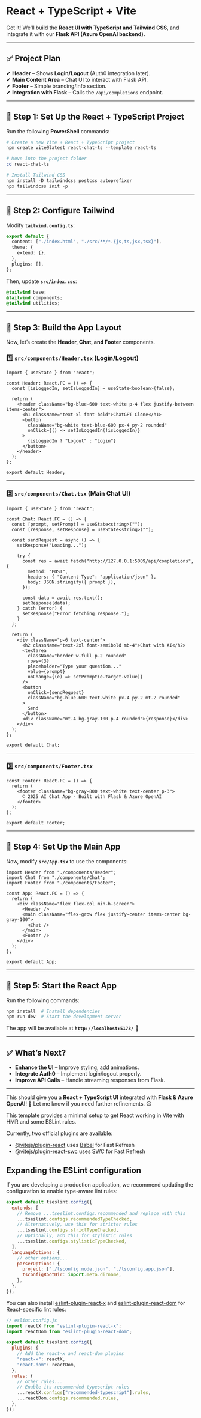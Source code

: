 # React + TypeScript + Vite

Got it! We'll build the **React UI with TypeScript and Tailwind CSS**, and integrate it with our **Flask API (Azure OpenAI backend).**

---

## ✅ **Project Plan**

✔ **Header** – Shows **Login/Logout** (Auth0 integration later).  
✔ **Main Content Area** – Chat UI to interact with Flask API.  
✔ **Footer** – Simple branding/info section.  
✔ **Integration with Flask** – Calls the `/api/completions` endpoint.

---

## **📌 Step 1: Set Up the React + TypeScript Project**

Run the following **PowerShell** commands:

```powershell
# Create a new Vite + React + TypeScript project
npm create vite@latest react-chat-ts --template react-ts

# Move into the project folder
cd react-chat-ts

# Install Tailwind CSS
npm install -D tailwindcss postcss autoprefixer
npx tailwindcss init -p
```

---

## **📌 Step 2: Configure Tailwind**

Modify **`tailwind.config.ts`**:

```ts
export default {
  content: ["./index.html", "./src/**/*.{js,ts,jsx,tsx}"],
  theme: {
    extend: {},
  },
  plugins: [],
};
```

Then, update **`src/index.css`**:

```css
@tailwind base;
@tailwind components;
@tailwind utilities;
```

---

## **📌 Step 3: Build the App Layout**

Now, let’s create the **Header, Chat, and Footer** components.

### **1️⃣ `src/components/Header.tsx` (Login/Logout)**

```tsx
import { useState } from "react";

const Header: React.FC = () => {
  const [isLoggedIn, setIsLoggedIn] = useState<boolean>(false);

  return (
    <header className="bg-blue-600 text-white p-4 flex justify-between items-center">
      <h1 className="text-xl font-bold">ChatGPT Clone</h1>
      <button
        className="bg-white text-blue-600 px-4 py-2 rounded"
        onClick={() => setIsLoggedIn(!isLoggedIn)}
      >
        {isLoggedIn ? "Logout" : "Login"}
      </button>
    </header>
  );
};

export default Header;
```

---

### **2️⃣ `src/components/Chat.tsx` (Main Chat UI)**

```tsx
import { useState } from "react";

const Chat: React.FC = () => {
  const [prompt, setPrompt] = useState<string>("");
  const [response, setResponse] = useState<string>("");

  const sendRequest = async () => {
    setResponse("Loading...");

    try {
      const res = await fetch("http://127.0.0.1:5009/api/completions", {
        method: "POST",
        headers: { "Content-Type": "application/json" },
        body: JSON.stringify({ prompt }),
      });

      const data = await res.text();
      setResponse(data);
    } catch (error) {
      setResponse("Error fetching response.");
    }
  };

  return (
    <div className="p-6 text-center">
      <h2 className="text-2xl font-semibold mb-4">Chat with AI</h2>
      <textarea
        className="border w-full p-2 rounded"
        rows={3}
        placeholder="Type your question..."
        value={prompt}
        onChange={(e) => setPrompt(e.target.value)}
      />
      <button
        onClick={sendRequest}
        className="bg-blue-600 text-white px-4 py-2 mt-2 rounded"
      >
        Send
      </button>
      <div className="mt-4 bg-gray-100 p-4 rounded">{response}</div>
    </div>
  );
};

export default Chat;
```

---

### **3️⃣ `src/components/Footer.tsx`**

```tsx
const Footer: React.FC = () => {
  return (
    <footer className="bg-gray-800 text-white text-center p-3">
      © 2025 AI Chat App - Built with Flask & Azure OpenAI
    </footer>
  );
};

export default Footer;
```

---

## **📌 Step 4: Set Up the Main App**

Now, modify **`src/App.tsx`** to use the components:

```tsx
import Header from "./components/Header";
import Chat from "./components/Chat";
import Footer from "./components/Footer";

const App: React.FC = () => {
  return (
    <div className="flex flex-col min-h-screen">
      <Header />
      <main className="flex-grow flex justify-center items-center bg-gray-100">
        <Chat />
      </main>
      <Footer />
    </div>
  );
};

export default App;
```

---

## **📌 Step 5: Start the React App**

Run the following commands:

```powershell
npm install  # Install dependencies
npm run dev  # Start the development server
```

The app will be available at **`http://localhost:5173/`** 🎉

---

## **✅ What’s Next?**

- **Enhance the UI** – Improve styling, add animations.
- **Integrate Auth0** – Implement login/logout properly.
- **Improve API Calls** – Handle streaming responses from Flask.

---

This should give you a **React + TypeScript UI** integrated with **Flask & Azure OpenAI**! 🚀 Let me know if you need further refinements. 😃

This template provides a minimal setup to get React working in Vite with HMR and some ESLint rules.

Currently, two official plugins are available:

- [@vitejs/plugin-react](https://github.com/vitejs/vite-plugin-react/blob/main/packages/plugin-react/README.md) uses [Babel](https://babeljs.io/) for Fast Refresh
- [@vitejs/plugin-react-swc](https://github.com/vitejs/vite-plugin-react-swc) uses [SWC](https://swc.rs/) for Fast Refresh

## Expanding the ESLint configuration

If you are developing a production application, we recommend updating the configuration to enable type-aware lint rules:

```js
export default tseslint.config({
  extends: [
    // Remove ...tseslint.configs.recommended and replace with this
    ...tseslint.configs.recommendedTypeChecked,
    // Alternatively, use this for stricter rules
    ...tseslint.configs.strictTypeChecked,
    // Optionally, add this for stylistic rules
    ...tseslint.configs.stylisticTypeChecked,
  ],
  languageOptions: {
    // other options...
    parserOptions: {
      project: ["./tsconfig.node.json", "./tsconfig.app.json"],
      tsconfigRootDir: import.meta.dirname,
    },
  },
});
```

You can also install [eslint-plugin-react-x](https://github.com/Rel1cx/eslint-react/tree/main/packages/plugins/eslint-plugin-react-x) and [eslint-plugin-react-dom](https://github.com/Rel1cx/eslint-react/tree/main/packages/plugins/eslint-plugin-react-dom) for React-specific lint rules:

```js
// eslint.config.js
import reactX from "eslint-plugin-react-x";
import reactDom from "eslint-plugin-react-dom";

export default tseslint.config({
  plugins: {
    // Add the react-x and react-dom plugins
    "react-x": reactX,
    "react-dom": reactDom,
  },
  rules: {
    // other rules...
    // Enable its recommended typescript rules
    ...reactX.configs["recommended-typescript"].rules,
    ...reactDom.configs.recommended.rules,
  },
});
```
